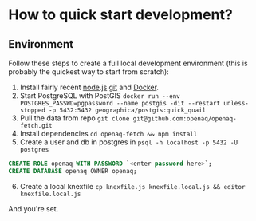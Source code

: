 How to quick start development?
=================================

Environment
-------------

Follow these steps to create a full local development environment (this is probably the quickest way to start from scratch):

1. Install fairly recent [node.js](https://nodejs.org/en/download/) [git](https://git-scm.com/book/en/v2/Getting-Started-Installing-Git) and [Docker](https://docs.docker.com/install/).
2. Start PostgreSQL with PostGIS `docker run --env POSTGRES_PASSWD=pgpassword --name postgis -dit --restart unless-stopped -p 5432:5432 geographica/postgis:quick_quail`
3. Pull the data from repo `git clone git@github.com:openaq/openaq-fetch.git`
4. Install dependencies `cd openaq-fetch && npm install`
5. Create a user and db in postgres in `psql -h localhost -p 5432 -U postgres`
```sql
CREATE ROLE openaq WITH PASSWORD `<enter password here>`;
CREATE DATABASE openaq OWNER openaq;
```
6. Create a local knexfile `cp knexfile.js knexfile.local.js && editor knexfile.local.js`

And you're set.
